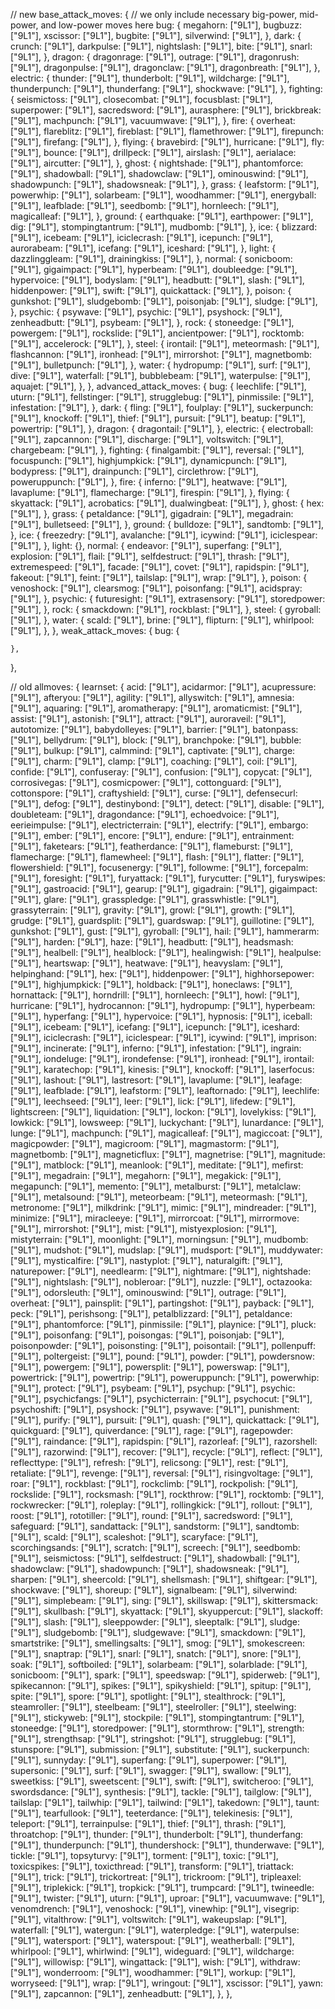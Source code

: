 // new
base_attack_moves: {
	// we only include necessary big-power, mid-power, and low-power moves here
	bug: {
		megahorn: ["9L1"],
		bugbuzz: ["9L1"],
		xscissor: ["9L1"],
		bugbite: ["9L1"],
		silverwind: ["9L1"],
	},
	dark: {
		crunch: ["9L1"],
		darkpulse: ["9L1"],
		nightslash: ["9L1"],
		bite: ["9L1"],
		snarl: ["9L1"],
	},
	dragon: {
		dragonrage: ["9L1"],
		outrage: ["9L1"],
		dragonrush: ["9L1"],
		dragonpulse: ["9L1"],
		dragonclaw: ["9L1"],
		dragonbreath: ["9L1"],
	},
	electric: {
		thunder: ["9L1"],
		thunderbolt: ["9L1"],
		wildcharge: ["9L1"],
		thunderpunch: ["9L1"],
		thunderfang: ["9L1"],
		shockwave: ["9L1"],
	},
	fighting: {
		seismictoss: ["9L1"],
		closecombat: ["9L1"],
		focusblast: ["9L1"],
		superpower: ["9L1"],
		sacredsword: ["9L1"],
		aurasphere: ["9L1"],
		brickbreak: ["9L1"],
		machpunch: ["9L1"],
		vacuumwave: ["9L1"],
	},
	fire: {
		overheat: ["9L1"],
		flareblitz: ["9L1"],
		fireblast: ["9L1"],
		flamethrower: ["9L1"],
		firepunch: ["9L1"],
		firefang: ["9L1"],
	},
	flying: {
		bravebird: ["9L1"],
		hurricane: ["9L1"],
		fly: ["9L1"],
		bounce: ["9L1"],
		drillpeck: ["9L1"],
		airslash: ["9L1"],
		aerialace: ["9L1"],
		aircutter: ["9L1"],
	},
	ghost: {
		nightshade: ["9L1"],
		phantomforce: ["9L1"],
		shadowball: ["9L1"],
		shadowclaw: ["9L1"],
		ominouswind: ["9L1"],
		shadowpunch: ["9L1"],
		shadowsneak: ["9L1"],
	},
	grass: {
		leafstorm: ["9L1"],
		powerwhip: ["9L1"],
		solarbeam: ["9L1"],
		woodhammer: ["9L1"],
		energyball: ["9L1"],
		leafblade: ["9L1"],
		seedbomb: ["9L1"],
		hornleech: ["9L1"],
		magicalleaf: ["9L1"],
	},
	ground: {
		earthquake: ["9L1"],
		earthpower: ["9L1"],
		dig: ["9L1"],
		stompingtantrum: ["9L1"],
		mudbomb: ["9L1"],
	},
	ice: {
		blizzard: ["9L1"],
		icebeam: ["9L1"],
		iciclecrash: ["9L1"],
		icepunch: ["9L1"],
		aurorabeam: ["9L1"],
		icefang: ["9L1"],
		iceshard: ["9L1"],
	},
	light: {
		dazzlinggleam: ["9L1"],
		drainingkiss: ["9L1"],
	},
	normal: {
		sonicboom: ["9L1"],
		gigaimpact: ["9L1"],
		hyperbeam: ["9L1"],
		doubleedge: ["9L1"],
		hypervoice: ["9L1"],
		bodyslam: ["9L1"],
		headbutt: ["9L1"],
		slash: ["9L1"],
		hiddenpower: ["9L1"],
		swift: ["9L1"],
		quickattack: ["9L1"],
	},
	poison: {
		gunkshot: ["9L1"],
		sludgebomb: ["9L1"],
		poisonjab: ["9L1"],
		sludge: ["9L1"],
	},
	psychic: {
		psywave: ["9L1"],
		psychic: ["9L1"],
		psyshock: ["9L1"],
		zenheadbutt: ["9L1"],
		psybeam: ["9L1"],
	},
	rock: {
		stoneedge: ["9L1"],
		powergem: ["9L1"],
		rockslide: ["9L1"],
		ancientpower: ["9L1"],
		rocktomb: ["9L1"],
		accelerock: ["9L1"],
	},
	steel: {
		irontail: ["9L1"],
		meteormash: ["9L1"],
		flashcannon: ["9L1"],
		ironhead: ["9L1"],
		mirrorshot: ["9L1"],
		magnetbomb: ["9L1"],
		bulletpunch: ["9L1"],
	},
	water: {
		hydropump: ["9L1"],
		surf: ["9L1"],
		dive: ["9L1"],
		waterfall: ["9L1"],
		bubblebeam: ["9L1"],
		waterpulse: ["9L1"],
		aquajet: ["9L1"],
	},
},
advanced_attack_moves: {
	bug: {
		leechlife: ["9L1"],
		uturn: ["9L1"],
		fellstinger: ["9L1"],
		strugglebug: ["9L1"],
		pinmissile: ["9L1"],
		infestation: ["9L1"],
	},
	dark: {
		fling: ["9L1"],
		foulplay: ["9L1"],
		suckerpunch: ["9L1"],
		knockoff: ["9L1"],
		thief: ["9L1"],
		pursuit: ["9L1"],
		beatup: ["9L1"],
		powertrip: ["9L1"],
	},
	dragon: {
		dragontail: ["9L1"],
	},
	electric: {
		electroball: ["9L1"],
		zapcannon: ["9L1"],
		discharge: ["9L1"],
		voltswitch: ["9L1"],
		chargebeam: ["9L1"],
	},
	fighting: {
		finalgambit: ["9L1"],
		reversal: ["9L1"],
		focuspunch: ["9L1"],
		highjumpkick: ["9L1"],
		dynamicpunch: ["9L1"],
		bodypress: ["9L1"],
		drainpunch: ["9L1"],
		circlethrow: ["9L1"],
		poweruppunch: ["9L1"],
	},
	fire: {
		inferno: ["9L1"],
		heatwave: ["9L1"],
		lavaplume: ["9L1"],
		flamecharge: ["9L1"],
		firespin: ["9L1"],
	},
	flying: {
		skyattack: ["9L1"],
		acrobatics: ["9L1"],
		dualwingbeat: ["9L1"],
	},
	ghost: {
		hex: ["9L1"],
	},
	grass: {
		petaldance: ["9L1"],
		gigadrain: ["9L1"],
		megadrain: ["9L1"],
		bulletseed: ["9L1"],
	},
	ground: {
		bulldoze: ["9L1"],
		sandtomb: ["9L1"],
	},
	ice: {
		freezedry: ["9L1"],
		avalanche: ["9L1"],
		icywind: ["9L1"],
		iciclespear: ["9L1"],
	},
	light: {},
	normal: {
		endeavor: ["9L1"],
		superfang: ["9L1"],
		explosion: ["9L1"],
		flail: ["9L1"],
		selfdestruct: ["9L1"],
		thrash: ["9L1"],
		extremespeed: ["9L1"],
		facade: ["9L1"],
		covet: ["9L1"],
		rapidspin: ["9L1"],
		fakeout: ["9L1"],
		feint: ["9L1"],
		tailslap: ["9L1"],
		wrap: ["9L1"],
	},
	poison: {
		venoshock: ["9L1"],
		clearsmog: ["9L1"],
		poisonfang: ["9L1"],
		acidspray: ["9L1"],
	},
	psychic: {
		futuresight: ["9L1"],
		extrasensory: ["9L1"],
		storedpower: ["9L1"],
	},
	rock: {
		smackdown: ["9L1"],
		rockblast: ["9L1"],
	},
	steel: {
		gyroball: ["9L1"],
	},
	water: {
		scald: ["9L1"],
		brine: ["9L1"],
		flipturn: ["9L1"],
		whirlpool: ["9L1"],
	},
},
weak_attack_moves: {
	bug: {

	},
},


// old
allmoves: {
	learnset: {
		acid: ["9L1"],
		acidarmor: ["9L1"],
		acupressure: ["9L1"],
		afteryou: ["9L1"],
		agility: ["9L1"],
		allyswitch: ["9L1"],
		amnesia: ["9L1"],
		aquaring: ["9L1"],
		aromatherapy: ["9L1"],
		aromaticmist: ["9L1"],
		assist: ["9L1"],
		astonish: ["9L1"],
		attract: ["9L1"],
		auroraveil: ["9L1"],
		autotomize: ["9L1"],
		babydolleyes: ["9L1"],
		barrier: ["9L1"],
		batonpass: ["9L1"],
		bellydrum: ["9L1"],
		block: ["9L1"],
		branchpoke: ["9L1"],
		bubble: ["9L1"],
		bulkup: ["9L1"],
		calmmind: ["9L1"],
		captivate: ["9L1"],
		charge: ["9L1"],
		charm: ["9L1"],
		clamp: ["9L1"],
		coaching: ["9L1"],
		coil: ["9L1"],
		confide: ["9L1"],
		confuseray: ["9L1"],
		confusion: ["9L1"],
		copycat: ["9L1"],
		corrosivegas: ["9L1"],
		cosmicpower: ["9L1"],
		cottonguard: ["9L1"],
		cottonspore: ["9L1"],
		craftyshield: ["9L1"],
		curse: ["9L1"],
		defensecurl: ["9L1"],
		defog: ["9L1"],
		destinybond: ["9L1"],
		detect: ["9L1"],
		disable: ["9L1"],
		doubleteam: ["9L1"],
		dragondance: ["9L1"],
		echoedvoice: ["9L1"],
		eerieimpulse: ["9L1"],
		electricterrain: ["9L1"],
		electrify: ["9L1"],
		embargo: ["9L1"],
		ember: ["9L1"],
		encore: ["9L1"],
		endure: ["9L1"],
		entrainment: ["9L1"],
		faketears: ["9L1"],
		featherdance: ["9L1"],
		flameburst: ["9L1"],
		flamecharge: ["9L1"],
		flamewheel: ["9L1"],
		flash: ["9L1"],
		flatter: ["9L1"],
		flowershield: ["9L1"],
		focusenergy: ["9L1"],
		followme: ["9L1"],
		forcepalm: ["9L1"],
		foresight: ["9L1"],
		furyattack: ["9L1"],
		furycutter: ["9L1"],
		furyswipes: ["9L1"],
		gastroacid: ["9L1"],
		gearup: ["9L1"],
		gigadrain: ["9L1"],
		gigaimpact: ["9L1"],
		glare: ["9L1"],
		grasspledge: ["9L1"],
		grasswhistle: ["9L1"],
		grassyterrain: ["9L1"],
		gravity: ["9L1"],
		growl: ["9L1"],
		growth: ["9L1"],
		grudge: ["9L1"],
		guardsplit: ["9L1"],
		guardswap: ["9L1"],
		guillotine: ["9L1"],
		gunkshot: ["9L1"],
		gust: ["9L1"],
		gyroball: ["9L1"],
		hail: ["9L1"],
		hammerarm: ["9L1"],
		harden: ["9L1"],
		haze: ["9L1"],
		headbutt: ["9L1"],
		headsmash: ["9L1"],
		healbell: ["9L1"],
		healblock: ["9L1"],
		healingwish: ["9L1"],
		healpulse: ["9L1"],
		heartswap: ["9L1"],
		heatwave: ["9L1"],
		heavyslam: ["9L1"],
		helpinghand: ["9L1"],
		hex: ["9L1"],
		hiddenpower: ["9L1"],
		highhorsepower: ["9L1"],
		highjumpkick: ["9L1"],
		holdback: ["9L1"],
		honeclaws: ["9L1"],
		hornattack: ["9L1"],
		horndrill: ["9L1"],
		hornleech: ["9L1"],
		howl: ["9L1"],
		hurricane: ["9L1"],
		hydrocannon: ["9L1"],
		hydropump: ["9L1"],
		hyperbeam: ["9L1"],
		hyperfang: ["9L1"],
		hypervoice: ["9L1"],
		hypnosis: ["9L1"],
		iceball: ["9L1"],
		icebeam: ["9L1"],
		icefang: ["9L1"],
		icepunch: ["9L1"],
		iceshard: ["9L1"],
		iciclecrash: ["9L1"],
		iciclespear: ["9L1"],
		icywind: ["9L1"],
		imprison: ["9L1"],
		incinerate: ["9L1"],
		inferno: ["9L1"],
		infestation: ["9L1"],
		ingrain: ["9L1"],
		iondeluge: ["9L1"],
		irondefense: ["9L1"],
		ironhead: ["9L1"],
		irontail: ["9L1"],
		karatechop: ["9L1"],
		kinesis: ["9L1"],
		knockoff: ["9L1"],
		laserfocus: ["9L1"],
		lashout: ["9L1"],
		lastresort: ["9L1"],
		lavaplume: ["9L1"],
		leafage: ["9L1"],
		leafblade: ["9L1"],
		leafstorm: ["9L1"],
		leaftornado: ["9L1"],
		leechlife: ["9L1"],
		leechseed: ["9L1"],
		leer: ["9L1"],
		lick: ["9L1"],
		lifedew: ["9L1"],
		lightscreen: ["9L1"],
		liquidation: ["9L1"],
		lockon: ["9L1"],
		lovelykiss: ["9L1"],
		lowkick: ["9L1"],
		lowsweep: ["9L1"],
		luckychant: ["9L1"],
		lunardance: ["9L1"],
		lunge: ["9L1"],
		machpunch: ["9L1"],
		magicalleaf: ["9L1"],
		magiccoat: ["9L1"],
		magicpowder: ["9L1"],
		magicroom: ["9L1"],
		magmastorm: ["9L1"],
		magnetbomb: ["9L1"],
		magneticflux: ["9L1"],
		magnetrise: ["9L1"],
		magnitude: ["9L1"],
		matblock: ["9L1"],
		meanlook: ["9L1"],
		meditate: ["9L1"],
		mefirst: ["9L1"],
		megadrain: ["9L1"],
		megahorn: ["9L1"],
		megakick: ["9L1"],
		megapunch: ["9L1"],
		memento: ["9L1"],
		metalburst: ["9L1"],
		metalclaw: ["9L1"],
		metalsound: ["9L1"],
		meteorbeam: ["9L1"],
		meteormash: ["9L1"],
		metronome: ["9L1"],
		milkdrink: ["9L1"],
		mimic: ["9L1"],
		mindreader: ["9L1"],
		minimize: ["9L1"],
		miracleeye: ["9L1"],
		mirrorcoat: ["9L1"],
		mirrormove: ["9L1"],
		mirrorshot: ["9L1"],
		mist: ["9L1"],
		mistyexplosion: ["9L1"],
		mistyterrain: ["9L1"],
		moonlight: ["9L1"],
		morningsun: ["9L1"],
		mudbomb: ["9L1"],
		mudshot: ["9L1"],
		mudslap: ["9L1"],
		mudsport: ["9L1"],
		muddywater: ["9L1"],
		mysticalfire: ["9L1"],
		nastyplot: ["9L1"],
		naturalgift: ["9L1"],
		naturepower: ["9L1"],
		needlearm: ["9L1"],
		nightmare: ["9L1"],
		nightshade: ["9L1"],
		nightslash: ["9L1"],
		nobleroar: ["9L1"],
		nuzzle: ["9L1"],
		octazooka: ["9L1"],
		odorsleuth: ["9L1"],
		ominouswind: ["9L1"],
		outrage: ["9L1"],
		overheat: ["9L1"],
		painsplit: ["9L1"],
		partingshot: ["9L1"],
		payback: ["9L1"],
		peck: ["9L1"],
		perishsong: ["9L1"],
		petalblizzard: ["9L1"],
		petaldance: ["9L1"],
		phantomforce: ["9L1"],
		pinmissile: ["9L1"],
		playnice: ["9L1"],
		pluck: ["9L1"],
		poisonfang: ["9L1"],
		poisongas: ["9L1"],
		poisonjab: ["9L1"],
		poisonpowder: ["9L1"],
		poisonsting: ["9L1"],
		poisontail: ["9L1"],
		pollenpuff: ["9L1"],
		poltergeist: ["9L1"],
		pound: ["9L1"],
		powder: ["9L1"],
		powdersnow: ["9L1"],
		powergem: ["9L1"],
		powersplit: ["9L1"],
		powerswap: ["9L1"],
		powertrick: ["9L1"],
		powertrip: ["9L1"],
		poweruppunch: ["9L1"],
		powerwhip: ["9L1"],
		protect: ["9L1"],
		psybeam: ["9L1"],
		psychup: ["9L1"],
		psychic: ["9L1"],
		psychicfangs: ["9L1"],
		psychicterrain: ["9L1"],
		psychocut: ["9L1"],
		psychoshift: ["9L1"],
		psyshock: ["9L1"],
		psywave: ["9L1"],
		punishment: ["9L1"],
		purify: ["9L1"],
		pursuit: ["9L1"],
		quash: ["9L1"],
		quickattack: ["9L1"],
		quickguard: ["9L1"],
		quiverdance: ["9L1"],
		rage: ["9L1"],
		ragepowder: ["9L1"],
		raindance: ["9L1"],
		rapidspin: ["9L1"],
		razorleaf: ["9L1"],
		razorshell: ["9L1"],
		razorwind: ["9L1"],
		recover: ["9L1"],
		recycle: ["9L1"],
		reflect: ["9L1"],
		reflecttype: ["9L1"],
		refresh: ["9L1"],
		relicsong: ["9L1"],
		rest: ["9L1"],
		retaliate: ["9L1"],
		revenge: ["9L1"],
		reversal: ["9L1"],
		risingvoltage: ["9L1"],
		roar: ["9L1"],
		rockblast: ["9L1"],
		rockclimb: ["9L1"],
		rockpolish: ["9L1"],
		rockslide: ["9L1"],
		rocksmash: ["9L1"],
		rockthrow: ["9L1"],
		rocktomb: ["9L1"],
		rockwrecker: ["9L1"],
		roleplay: ["9L1"],
		rollingkick: ["9L1"],
		rollout: ["9L1"],
		roost: ["9L1"],
		rototiller: ["9L1"],
		round: ["9L1"],
		sacredsword: ["9L1"],
		safeguard: ["9L1"],
		sandattack: ["9L1"],
		sandstorm: ["9L1"],
		sandtomb: ["9L1"],
		scald: ["9L1"],
		scaleshot: ["9L1"],
		scaryface: ["9L1"],
		scorchingsands: ["9L1"],
		scratch: ["9L1"],
		screech: ["9L1"],
		seedbomb: ["9L1"],
		seismictoss: ["9L1"],
		selfdestruct: ["9L1"],
		shadowball: ["9L1"],
		shadowclaw: ["9L1"],
		shadowpunch: ["9L1"],
		shadowsneak: ["9L1"],
		sharpen: ["9L1"],
		sheercold: ["9L1"],
		shellsmash: ["9L1"],
		shiftgear: ["9L1"],
		shockwave: ["9L1"],
		shoreup: ["9L1"],
		signalbeam: ["9L1"],
		silverwind: ["9L1"],
		simplebeam: ["9L1"],
		sing: ["9L1"],
		skillswap: ["9L1"],
		skittersmack: ["9L1"],
		skullbash: ["9L1"],
		skyattack: ["9L1"],
		skyuppercut: ["9L1"],
		slackoff: ["9L1"],
		slash: ["9L1"],
		sleeppowder: ["9L1"],
		sleeptalk: ["9L1"],
		sludge: ["9L1"],
		sludgebomb: ["9L1"],
		sludgewave: ["9L1"],
		smackdown: ["9L1"],
		smartstrike: ["9L1"],
		smellingsalts: ["9L1"],
		smog: ["9L1"],
		smokescreen: ["9L1"],
		snaptrap: ["9L1"],
		snarl: ["9L1"],
		snatch: ["9L1"],
		snore: ["9L1"],
		soak: ["9L1"],
		softboiled: ["9L1"],
		solarbeam: ["9L1"],
		solarblade: ["9L1"],
		sonicboom: ["9L1"],
		spark: ["9L1"],
		speedswap: ["9L1"],
		spiderweb: ["9L1"],
		spikecannon: ["9L1"],
		spikes: ["9L1"],
		spikyshield: ["9L1"],
		spitup: ["9L1"],
		spite: ["9L1"],
		spore: ["9L1"],
		spotlight: ["9L1"],
		stealthrock: ["9L1"],
		steamroller: ["9L1"],
		steelbeam: ["9L1"],
		steelroller: ["9L1"],
		steelwing: ["9L1"],
		stickyweb: ["9L1"],
		stockpile: ["9L1"],
		stompingtantrum: ["9L1"],
		stoneedge: ["9L1"],
		storedpower: ["9L1"],
		stormthrow: ["9L1"],
		strength: ["9L1"],
		strengthsap: ["9L1"],
		stringshot: ["9L1"],
		strugglebug: ["9L1"],
		stunspore: ["9L1"],
		submission: ["9L1"],
		substitute: ["9L1"],
		suckerpunch: ["9L1"],
		sunnyday: ["9L1"],
		superfang: ["9L1"],
		superpower: ["9L1"],
		supersonic: ["9L1"],
		surf: ["9L1"],
		swagger: ["9L1"],
		swallow: ["9L1"],
		sweetkiss: ["9L1"],
		sweetscent: ["9L1"],
		swift: ["9L1"],
		switcheroo: ["9L1"],
		swordsdance: ["9L1"],
		synthesis: ["9L1"],
		tackle: ["9L1"],
		tailglow: ["9L1"],
		tailslap: ["9L1"],
		tailwhip: ["9L1"],
		tailwind: ["9L1"],
		takedown: ["9L1"],
		taunt: ["9L1"],
		tearfullook: ["9L1"],
		teeterdance: ["9L1"],
		telekinesis: ["9L1"],
		teleport: ["9L1"],
		terrainpulse: ["9L1"],
		thief: ["9L1"],
		thrash: ["9L1"],
		throatchop: ["9L1"],
		thunder: ["9L1"],
		thunderbolt: ["9L1"],
		thunderfang: ["9L1"],
		thunderpunch: ["9L1"],
		thundershock: ["9L1"],
		thunderwave: ["9L1"],
		tickle: ["9L1"],
		topsyturvy: ["9L1"],
		torment: ["9L1"],
		toxic: ["9L1"],
		toxicspikes: ["9L1"],
		toxicthread: ["9L1"],
		transform: ["9L1"],
		triattack: ["9L1"],
		trick: ["9L1"],
		trickortreat: ["9L1"],
		trickroom: ["9L1"],
		tripleaxel: ["9L1"],
		triplekick: ["9L1"],
		tropkick: ["9L1"],
		trumpcard: ["9L1"],
		twineedle: ["9L1"],
		twister: ["9L1"],
		uturn: ["9L1"],
		uproar: ["9L1"],
		vacuumwave: ["9L1"],
		venomdrench: ["9L1"],
		venoshock: ["9L1"],
		vinewhip: ["9L1"],
		visegrip: ["9L1"],
		vitalthrow: ["9L1"],
		voltswitch: ["9L1"],
		wakeupslap: ["9L1"],
		waterfall: ["9L1"],
		watergun: ["9L1"],
		waterpledge: ["9L1"],
		waterpulse: ["9L1"],
		watersport: ["9L1"],
		waterspout: ["9L1"],
		weatherball: ["9L1"],
		whirlpool: ["9L1"],
		whirlwind: ["9L1"],
		wideguard: ["9L1"],
		wildcharge: ["9L1"],
		willowisp: ["9L1"],
		wingattack: ["9L1"],
		wish: ["9L1"],
		withdraw: ["9L1"],
		wonderroom: ["9L1"],
		woodhammer: ["9L1"],
		workup: ["9L1"],
		worryseed: ["9L1"],
		wrap: ["9L1"],
		wringout: ["9L1"],
		xscissor: ["9L1"],
		yawn: ["9L1"],
		zapcannon: ["9L1"],
		zenheadbutt: ["9L1"],
	},
},